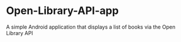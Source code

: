 # Open-Library-API-app
A simple Android application that displays a list of books via the Open Library API
